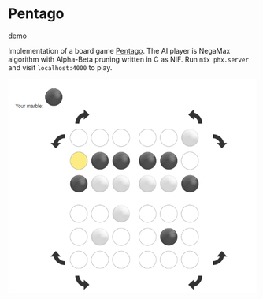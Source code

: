 # Pentago

[demo](https://faraway-admired-flyingfish.gigalixirapp.com)

Implementation of a board game [Pentago](https://en.wikipedia.org/wiki/Pentago). The AI player is
NegaMax algorithm with Alpha-Beta pruning written in C as NIF. Run `mix phx.server` and visit
`localhost:4000` to play.

![screenshot](pentago.png)
